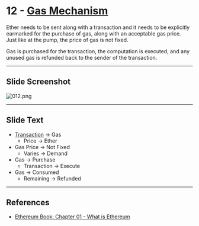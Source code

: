 # 12 - [Gas Mechanism](Gas%20Mechanism.md)


Ether needs to be sent along with a transaction and it needs to be explicitly earmarked for the purchase of gas, along with an acceptable gas price. Just like at the pump, the price of gas is not fixed. 

Gas is purchased for the transaction, the computation is executed, and any unused gas is refunded back to the sender of the transaction. 

___
## Slide Screenshot
![012.png](../../images/1.%20Ethereum%20101/012.png)
___
## Slide Text
- [Transaction](Transaction.md) -> Gas
	- Price -> Ether
- Gas Price -> Not Fixed
	- Varies -> Demand
- Gas -> Purchase
	- Transaction -> Execute
- Gas -> Consumed
	- Remaining -> Refunded
___
## References
- [Ethereum Book: Chapter 01 - What is Ethereum](https://github.com/ethereumbook/ethereumbook/blob/develop/01what-is.asciidoc)